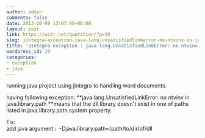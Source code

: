 ```yaml
---
author: admin
comments: false
date: 2013-10-09 13:07:00+00:00
layout: post
link: https://witr.net/quotation/?p=19
slug: jintegra-exception-java-lang-unsatisfiedlinkerror-no-ntvinv-in-java-library-path
title: 'Jintegra exception : java.lang.UnsatisfiedLinkError: no ntvinv in java.library.path'
wordpress_id: 19
categories:
- exception
- java
---
```


running java project using jintegra to handling word documents.  
  
having following exception: **java.lang.UnsatisfiedLinkError: no ntvinv in java.library.path **means that the dll library doesn't exist in one of paths listed in java.library.path system property.  
  
Fix:  
add java argument :  -Djava.library.path=/path/to/dir/of/dll
